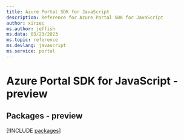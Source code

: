 ```yaml
---
title: Azure Portal SDK for JavaScript
description: Reference for Azure Portal SDK for JavaScript
author: xirzec
ms.author: jeffish
ms.data: 03/23/2023
ms.topic: reference
ms.devlang: javascript
ms.service: portal
---
```

# Azure Portal SDK for JavaScript - preview
## Packages - preview
[!INCLUDE [packages](portal-index.md)]